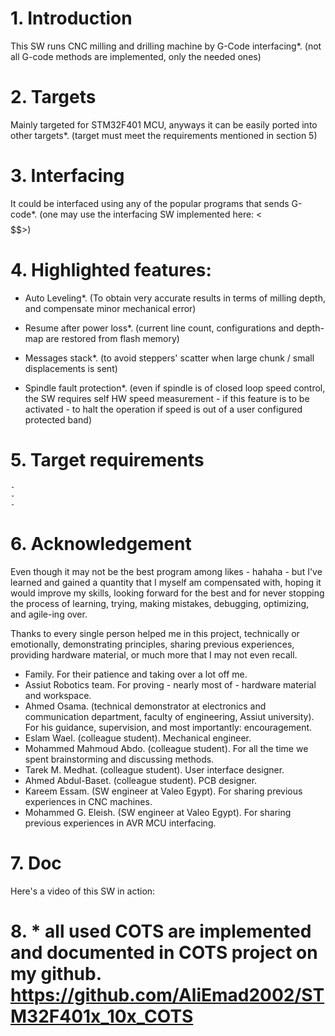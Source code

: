 # 1. Introduction
This SW runs CNC milling and drilling machine by G-Code interfacing*.
(not all G-code methods are implemented, only the needed ones)

# 2. Targets
Mainly targeted for STM32F401 MCU, anyways it can be easily ported into other
targets*. (target must meet the requirements mentioned in section 5)

# 3. Interfacing
It could be interfaced using any of the popular programs that sends G-code*.
(one may use the interfacing SW implemented here: <$$$$$$$$$$>)

# 4. Highlighted features:
  - Auto Leveling*. (To obtain very accurate results in terms of milling depth, 
    and compensate minor mechanical error)
  
  - Resume after power loss*. (current line count, configurations and depth-map are restored
    from flash memory)
  - Messages stack*. (to avoid steppers' scatter when large chunk / small displacements is sent)
  - Spindle fault protection*. (even if spindle is of closed loop speed control,
    the SW requires self HW speed measurement - if this feature is to be activated -
    to halt the operation if speed is out of a user configured protected band)
  
  # 5. Target requirements
    -
    -
    -
  
  # 6. Acknowledgement
  Even though it may not be the best program among likes - hahaha - but I've learned and gained a quantity that I
  myself am compensated with, hoping it would improve my skills, looking forward for the best and for never stopping
  the process of learning, trying, making mistakes, debugging, optimizing, and agile-ing over.

  Thanks to every single person helped me in this project, technically or emotionally, demonstrating principles,
  sharing previous experiences, providing hardware material, or much more that I may not even recall.
  -	Family.                 For their patience and taking over a lot off me.
  -	Assiut Robotics team.   For proving - nearly most of - hardware material and workspace.
  -	Ahmed Osama.            (technical demonstrator at electronics and communication department, faculty of
                            engineering, Assiut university). For his guidance, supervision, and most importantly:
                            encouragement.
  -	Eslam Wael.             (colleague student). Mechanical engineer.
  -	Mohammed Mahmoud Abdo.  (colleague student). For all the time we spent brainstorming and discussing methods.
  -	Tarek M. Medhat.        (colleague student). User interface designer.
  -	Ahmed Abdul-Baset.      (colleague student). PCB designer.
  -	Kareem Essam.           (SW engineer at Valeo Egypt). For sharing previous experiences in CNC machines.
  -	Mohammed G. Eleish.     (SW engineer at Valeo Egypt). For sharing previous experiences in AVR MCU interfacing.
   # 7. Doc
   Here's a video of this SW in action:
   
   # 8. * all used COTS are implemented and documented in COTS project on my github. https://github.com/AliEmad2002/STM32F401x_10x_COTS
